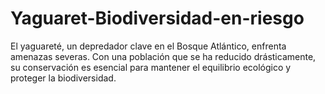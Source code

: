 # Yaguaret-Biodiversidad-en-riesgo
El yaguareté, un depredador clave en el Bosque Atlántico, enfrenta amenazas severas. Con una población que se ha reducido drásticamente, su conservación es esencial para mantener el equilibrio ecológico y proteger la biodiversidad.
